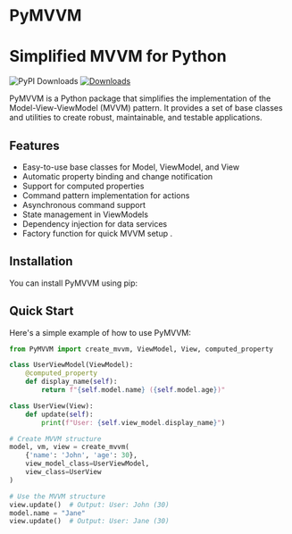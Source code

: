 # PyMVVM
# Simplified MVVM for Python
![PyPI Downloads](https://static.pepy.tech/badge/pymvvm-design)
[![Downloads](https://static.pepy.tech/badge/pymvvm-design/month)](https://pepy.tech/project/pymvvm-design)

PyMVVM is a Python package that simplifies the implementation of the Model-View-ViewModel (MVVM) pattern. It provides a set of base classes and utilities to create robust, maintainable, and testable applications.

## Features

- Easy-to-use base classes for Model, ViewModel, and View
- Automatic property binding and change notification
- Support for computed properties
- Command pattern implementation for actions
- Asynchronous command support
- State management in ViewModels
- Dependency injection for data services
- Factory function for quick MVVM setup .

## Installation

You can install  PyMVVM using pip:



## Quick Start

Here's a simple example of how to use PyMVVM:

```python
from PyMVVM import create_mvvm, ViewModel, View, computed_property

class UserViewModel(ViewModel):
    @computed_property
    def display_name(self):
        return f"{self.model.name} ({self.model.age})"

class UserView(View):
    def update(self):
        print(f"User: {self.view_model.display_name}")

# Create MVVM structure
model, vm, view = create_mvvm(
    {'name': 'John', 'age': 30},
    view_model_class=UserViewModel,
    view_class=UserView
)

# Use the MVVM structure
view.update()  # Output: User: John (30)
model.name = "Jane"
view.update()  # Output: User: Jane (30)

